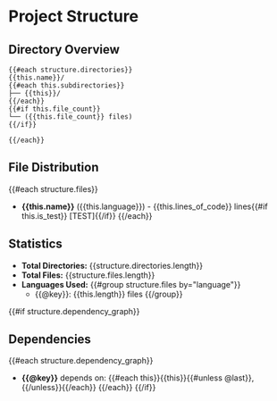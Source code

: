 # Project Structure

## Directory Overview

```
{{#each structure.directories}}
{{this.name}}/
{{#each this.subdirectories}}
├── {{this}}/
{{/each}}
{{#if this.file_count}}
└── ({{this.file_count}} files)
{{/if}}

{{/each}}
```

## File Distribution

{{#each structure.files}}
- **{{this.name}}** ({{this.language}}) - {{this.lines_of_code}} lines{{#if this.is_test}} [TEST]{{/if}}
{{/each}}

## Statistics

- **Total Directories:** {{structure.directories.length}}
- **Total Files:** {{structure.files.length}}
- **Languages Used:**
{{#group structure.files by="language"}}
  - {{@key}}: {{this.length}} files
{{/group}}

{{#if structure.dependency_graph}}
## Dependencies

{{#each structure.dependency_graph}}
- **{{@key}}** depends on: {{#each this}}{{this}}{{#unless @last}}, {{/unless}}{{/each}}
{{/each}}
{{/if}}